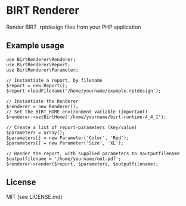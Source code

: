 # BIRT Renderer

Render BIRT .rptdesign files from your PHP application

## Example usage

    use BirtRenderer\Renderer;
    use BirtRenderer\Report;
    use BirtRenderer\Parameter;

    // Instantiate a report, by filename
    $report = new Report();
    $report->loadFilename('/home/yourname/example.rptdesign');

    // Instantiate the Renderer
    $renderer = new Renderer();
    // Set the BIRT_HOME environment variable (important)
    $renderer->setBirtHome('/home/yourname/birt-runtime-4_4_1');
    
    // Create a list of report-parameters (key/value)
    $parameters = array();
    $parameters[] = new Parameter('Color', 'Red');
    $parameters[] = new Parameter('Size', 'XL');
    
    // Render the report, with supplied parameters to $outputfilename
    $outputfilename = '/home/yourname/out.pdf';
    $renderer->render($report, $parameters, $outputfilename);

## License

MIT (see LICENSE.md)
